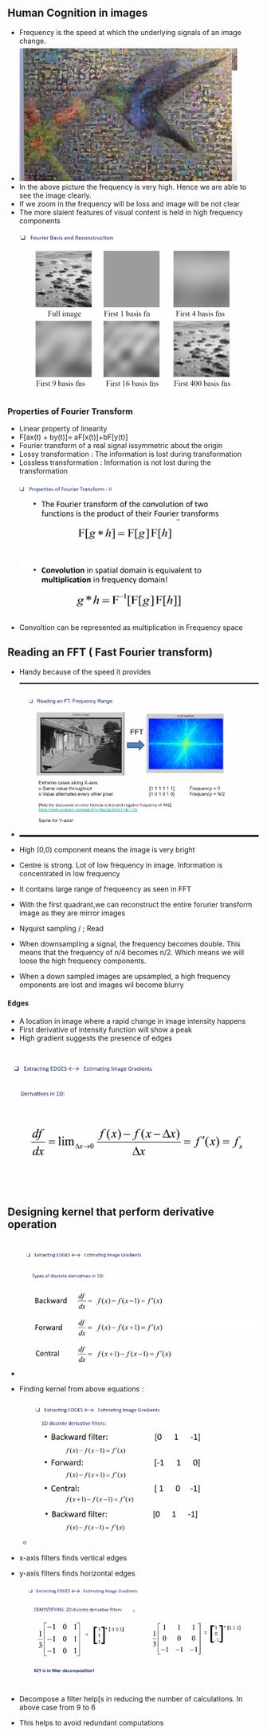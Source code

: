 ## Human Cognition in images

- Frequency is the speed at which the underlying signals of an image change. 
- ![](hb.png)
- In the above picture the frequency is very high. Hence we are able to see the image clearly. 
- If we zoom in the frequency will be loss and image will be not clear
- The more slaient features of visual content is held in high frequency components
![](fbrec.png)

### Properties of Fourier Transform

- Linear property of linearity
- F[ax(t) + by(t)]= aF[x(t)]+bF[y(t)]
- Fourier transform of a real signal issymmetric about the origin
- Lossy transformation : The information is lost during transformation
- Lossless transformation : Information is not lost during the transformation
![](prop1.png)
- Convoltion can be represented as multiplication in Frequency space

## Reading an FFT ( Fast Fourier transform)

- Handy because of the speed it provides
- ![](readfft.png)
- High (0,0) component means the image is very bright
- Centre is strong. Lot of low frequency in image. Information is concentrated in low frequency
- It contains large range of frequeency as seen in FFT
- With the first quadrant,we can reconstruct the entire forurier transform image as they are mirror images

- Nyquist sampling / ; Read

- When downsampling a signal, the frequency becomes double. This means that the frequency of n/4 becomes n/2. Which means we will loose the high frequency components.
- When a down sampled images are upsampled, a high frequency omponents are lost and images wil become blurry


#### Edges
- A location in image where a rapid change in image intensity happens
- First derivative of intensity function will show a peak
- High gradient suggests the presence of edges

![](edge.png)

## Designing kernel that perform derivative operation
- ![](edge1.png)
- Finding kernel from above equations : 
	- ![](edge2.png)
- x-axis filters finds vertical edges
- y-axis filters finds horizontal edges
![](decompose.png)

- Decompose a filter help[s in reducing the number of calculations. In above case from 9 to 6
- This helps to avoid redundant computations

